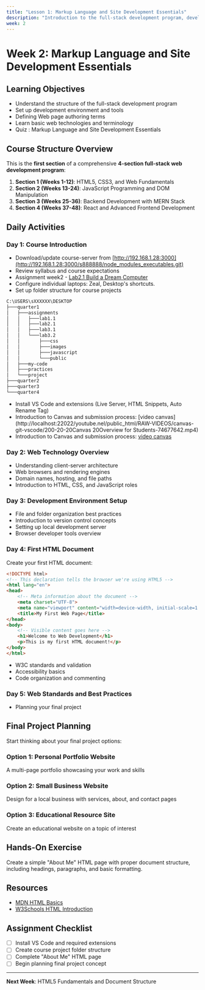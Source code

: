 ```yaml
---
title: "Lesson 1: Markup Language and Site Development Essentials"
description: "Introduction to the full-stack development program, development environment setup, and basic web technologies"
week: 2
---
```


# Week 2: Markup Language and Site Development Essentials

## Learning Objectives
- Understand the structure of the full-stack development program
- Set up development environment and tools
- Defining Web page authoring terms
- Learn basic web technologies and terminology
- Quiz : Markup Language and Site Development Essentials

## Course Structure Overview

This is the **first section** of a comprehensive **4-section full-stack web development program**:

1. **Section 1 (Weeks 1-12)**: HTML5, CSS3, and Web Fundamentals
2. **Section 2 (Weeks 13-24)**: JavaScript Programming and DOM Manipulation
3. **Section 3 (Weeks 25-36)**: Backend Development with MERN Stack
4. **Section 4 (Weeks 37-48)**: React and Advanced Frontend Development

## Daily Activities

### Day 1: Course Introduction
- Download/update course-server from [http://192.168.1.28:3000](http://192.168.1.28:3000/s888888/node_modules_executables.git)
- Review syllabus and course expectations
- Assignment week2 - [Lab2.1 Build a Dream Computer](http://localhost:22022/course-content/section/section1-html-css/lesson/assign-dream-computer-with-prices)
- Configure individual laptops: Zeal, Desktop's shortcuts.
- Set up folder structure for course projects
```bash
C:\USERS\sXXXXXX\DESKTOP
├───quarter1
│   ├───assignments
│   │   ├───lab1.1
│   │   ├───lab2.1
│   │   ├───lab3.1
│   │   └───lab3.2
│   │       ├───css
│   │       ├───images
│   │       ├───javascript
│   │       └───public
│   ├───my-code
│   ├───practices
│   └───project
├───quarter2
├───quarter3
└───quarter4
```
- Install VS Code and extensions (Live Server, HTML Snippets, Auto Rename Tag)
- Introduction to Canvas and submission process: [video canvas](http://localhost:22022/youtube.nel/public_html/RAW-VIDEOS/canvas-git-vscode/200-20-20Canvas 20Overview for Students-74677642.mp4)
- Introduction to Canvas and submission process: [video canvas](http://localhost:22022/static/Videos/youtube.nel/public_html/RAW-VIDEOS/canvas-git-vscode/)

### Day 2: Web Technology Overview
- Understanding client-server architecture
- Web browsers and rendering engines
- Domain names, hosting, and file paths
- Introduction to HTML, CSS, and JavaScript roles

### Day 3: Development Environment Setup
- File and folder organization best practices
- Introduction to version control concepts
- Setting up local development server
- Browser developer tools overview

### Day 4: First HTML Document

Create your first HTML document:

```html
<!DOCTYPE html>
<!-- This declaration tells the browser we're using HTML5 -->
<html lang="en">
<head>
    <!-- Meta information about the document -->
    <meta charset="UTF-8">
    <meta name="viewport" content="width=device-width, initial-scale=1.0">
    <title>My First Web Page</title>
</head>
<body>
    <!-- Visible content goes here -->
    <h1>Welcome to Web Development</h1>
    <p>This is my first HTML document!</p>
</body>
</html>
```
- W3C standards and validation
- Accessibility basics
- Code organization and commenting

### Day 5: Web Standards and Best Practices

- Planning your final project

## Final Project Planning

Start thinking about your final project options:

### Option 1: Personal Portfolio Website
A multi-page portfolio showcasing your work and skills

### Option 2: Small Business Website  
Design for a local business with services, about, and contact pages

### Option 3: Educational Resource Site
Create an educational website on a topic of interest

## Hands-On Exercise

Create a simple "About Me" HTML page with proper document structure, including headings, paragraphs, and basic formatting.

## Resources
- [MDN HTML Basics](https://developer.mozilla.org/en-US/docs/Learn/Getting_started_with_the_web/HTML_basics)
- [W3Schools HTML Introduction](https://www.w3schools.com/html/html_intro.asp)

## Assignment Checklist
- [ ] Install VS Code and required extensions
- [ ] Create course project folder structure
- [ ] Complete "About Me" HTML page
- [ ] Begin planning final project concept

---

**Next Week**: HTML5 Fundamentals and Document Structure